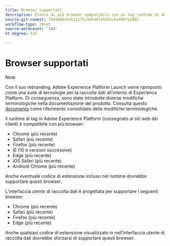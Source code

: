 ```yaml
---
title: Browser supportati
description: Elenco di più browser compatibili con un tag runtime di Adobe Experience Platform.
source-git-commit: 39d9468e5d512c75c9d540fa5d2bcba4967e2881
workflow-type: tm+mt
source-wordcount: '144'
ht-degree: 51%

---
```


# Browser supportati

>[!NOTE]
>
>Con il suo rebranding, Adobe Experience Platform Launch viene riproposto come una suite di tecnologie per la raccolta dati all’interno di Experience Platform. Di conseguenza, sono state introdotte diverse modifiche terminologiche nella documentazione del prodotto. Consulta questo [documento](../term-updates.md) come riferimento consolidato delle modifiche terminologiche.

Il runtime di tag in Adobe Experience Platform (consegnato ai siti web dei client) è compatibile con più browser:

- Chrome (più recente)
- Safari (più recente)
- Firefox (più recente)
- IE (10 e versioni successive)
- Edge (più recente)
- iOS Safari (più recente)
- Android Chrome (più recente)

Anche eventuale codice di estensione incluso nel runtime dovrebbe supportare questi browser.

L’interfaccia utente di raccolta dati è progettata per supportare i seguenti browser:

- Chrome (più recente)
- Safari (più recente)
- Firefox (più recente)
- Edge (più recente)

Anche qualsiasi codice di estensione visualizzato in nell’interfaccia utente di raccolta dati dovrebbe sforzarsi di supportare questi browser.
